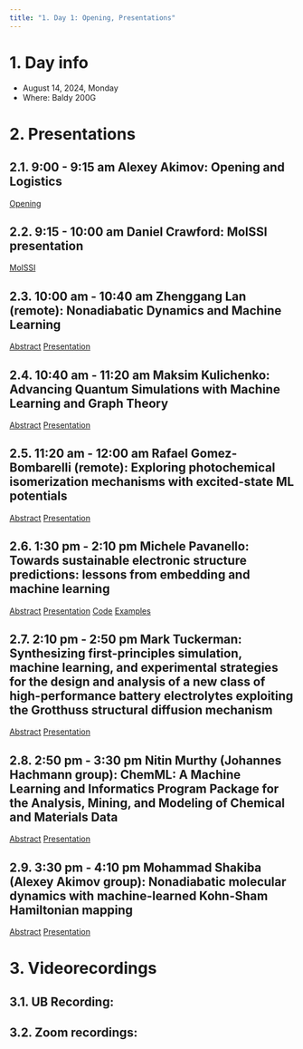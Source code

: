 ```yaml
---
title: "1. Day 1: Opening, Presentations"
---
```


# 1. Day info

 - August 14, 2024, Monday
 - Where: Baldy 200G

# 2. Presentations

## 2.1. 9:00 - 9:15 am Alexey Akimov: Opening and Logistics
[Opening](../files/Opening.pdf)


## 2.2. 9:15 - 10:00 am Daniel Crawford: MolSSI presentation
[MolSSI](../files/MolSSI.pdf)


## 2.3. 10:00 am - 10:40 am  Zhenggang Lan (remote): Nonadiabatic Dynamics and Machine Learning
[Abstract](../files/abstracts/Zhenggang_Lan.pdf)
[Presentation](../files/presentations/Zhenggang_Lan.pdf)


## 2.4. 10:40 am - 11:20 am  Maksim Kulichenko: Advancing Quantum Simulations with Machine Learning and Graph Theory
[Abstract](../files/abstracts/Maksim_Kulichenko.pdf)
[Presentation](../files/presentations/Maksim_Kulichenko.pdf)


## 2.5. 11:20 am - 12:00 am  Rafael Gomez-Bombarelli (remote): Exploring photochemical isomerization mechanisms with excited-state ML potentials
[Abstract](../files/abstracts/Rafael_GomezBombarelli.pdf)
[Presentation](../files/presentations/Rafael_GomezBombarelli.pdf)


## 2.6. 1:30 pm -  2:10 pm  Michele Pavanello: Towards sustainable electronic structure predictions: lessons from embedding and machine learning
[Abstract](../files/abstracts/Michele_Pavanello.pdf)
[Presentation](../files/presentations/Michele_Pavanello.pdf)
[Code](https://gitlab.com/pavanello-research-group/qmlearn)
[Examples](https://gitlab.com/pavanello-research-group/qmlearn/-/tree/dev/examples/MolSSI_2024?ref_type=heads)


## 2.7. 2:10 pm -  2:50 pm  Mark Tuckerman: Synthesizing first-principles simulation, machine learning, and experimental strategies for the design and analysis of a new class of high-performance battery electrolytes exploiting the Grotthuss structural diffusion mechanism
[Abstract](../files/abstracts/Mark_Tuckerman.pdf)
[Presentation](../files/presentations/Mark_Tuckerman.pdf)


## 2.8. 2:50 pm -  3:30 pm  Nitin Murthy (Johannes Hachmann group): ChemML: A Machine Learning and Informatics Program Package for the Analysis, Mining, and Modeling of Chemical and Materials Data
[Abstract](../files/abstracts/Nitin_Murthy.pdf)
[Presentation](../files/presentations/Nitin_Murthy.pdf)


## 2.9. 3:30 pm -  4:10 pm  Mohammad Shakiba (Alexey Akimov group): Nonadiabatic molecular dynamics with machine-learned Kohn-Sham Hamiltonian mapping
[Abstract](../files/abstracts/Mohammad_Shakiba.pdf)
[Presentation](../files/presentations/Mohammad_Shakiba.pdf)



# 3. Videorecordings

## 3.1. UB Recording:


## 3.2. Zoom recordings:

